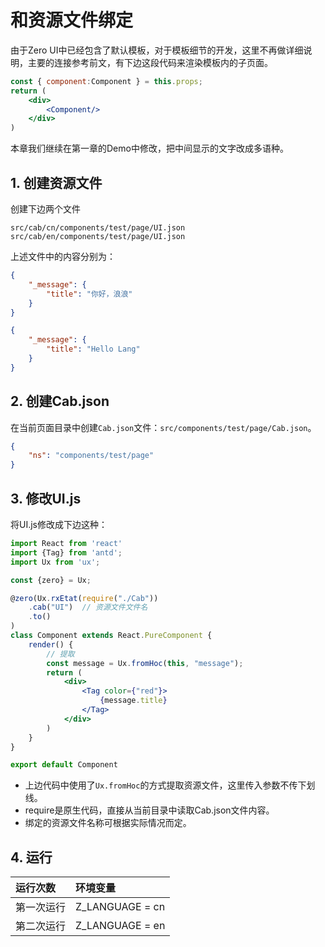 # 和资源文件绑定

由于Zero UI中已经包含了默认模板，对于模板细节的开发，这里不再做详细说明，主要的连接参考前文，有下边这段代码来渲染模板内的子页面。

```jsx
const { component:Component } = this.props;
return (
    <div>
        <Component/>
    </div>
)
```

本章我们继续在第一章的Demo中修改，把中间显示的文字改成多语种。

## 1. 创建资源文件

创建下边两个文件

```
src/cab/cn/components/test/page/UI.json
src/cab/en/components/test/page/UI.json
```

上述文件中的内容分别为：

```json
{
    "_message": {
        "title": "你好，浪浪"
    }
}
```

```json
{
    "_message": {
        "title": "Hello Lang"
    }
}
```

## 2. 创建Cab.json

在当前页面目录中创建`Cab.json`文件：`src/components/test/page/Cab.json`。

```json
{
    "ns": "components/test/page"
}
```

## 3. 修改UI.js

将UI.js修改成下边这种：

```jsx
import React from 'react'
import {Tag} from 'antd';
import Ux from 'ux';

const {zero} = Ux;

@zero(Ux.rxEtat(require("./Cab"))
    .cab("UI")  // 资源文件文件名
    .to()
)
class Component extends React.PureComponent {
    render() {
        // 提取
        const message = Ux.fromHoc(this, "message");
        return (
            <div>
                <Tag color={"red"}>
                    {message.title}
                </Tag>
            </div>
        )
    }
}

export default Component
```

* 上边代码中使用了`Ux.fromHoc`的方式提取资源文件，这里传入参数不传下划线。
* require是原生代码，直接从当前目录中读取Cab.json文件内容。
* 绑定的资源文件名称可根据实际情况而定。

## 4. 运行

| 运行次数 | 环境变量 |
| :--- | :--- |
| 第一次运行 | Z\_LANGUAGE = cn |
| 第二次运行 | Z\_LANGUAGE = en |



